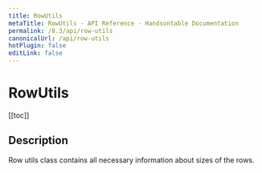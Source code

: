 ```yaml
---
title: RowUtils
metaTitle: RowUtils - API Reference - Handsontable Documentation
permalink: /8.3/api/row-utils
canonicalUrl: /api/row-utils
hotPlugin: false
editLink: false
---
```


# RowUtils

[[toc]]

## Description

Row utils class contains all necessary information about sizes of the rows.



